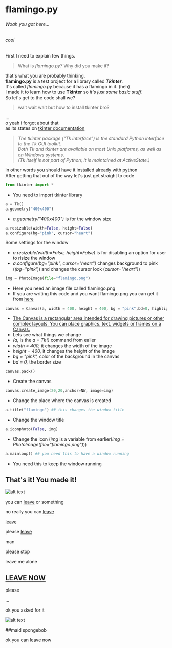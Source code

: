 # **flamingo.py**
###### Woah you got here... <br/>
###### cool<br/>
First I need to explain few things. <br/>
>What is *flamingo.py?* Why did you make it?

that's what you are probably thinking.<br/>
**flamingo.py** is a test project for a library called ***Tkinter***.<br/>
It's called *flamingo.py* because it has a flamingo in it. (heh)<br/>
I made it to learn how to use **Tkinter** so *it's just some basic stuff*.<br/>
So let's get to the code shall we?<br/>

>wait wait wait but how to install tkinter bro?<br/>

...<br/>
o yeah i forgot about that<br/>
as its states on [tkinter documentation](https://docs.python.org/3/library/tkinter.html)

>*The tkinter package (“Tk interface”) is the standard Python interface to the Tk GUI toolkit.*<br/>
>*Both Tk and tkinter are available on most Unix platforms, as well as on Windows systems.*<br/>
>*(Tk itself is not part of Python; it is maintained at ActiveState.)*<br/>

in other words you should have it installed already with python<br/>
After getting that out of the way let's just get straight to code<br/>

```python
from tkinter import * 
```
- You need to import tkinter library<br/>
```python
a = Tk()
a.geometry("400x400")
```
- *a.geometry("400x400")* is for the window size<br/>
```python
a.resizable(width=False, height=False)
a.configure(bg="pink", cursor="heart")
```
Some settings for the window <br/>
- *a.resizable(width=False, height=False)* is for disabling an option for user to risize the window<br/>
- *a.configure(bg="pink", cursor="heart")* changes background to pink (*(bg="pink",*) and changes the cursor look (*cursor="heart")*)
```python
img = PhotoImage(file="flamingo.png")
```
- Here you need an image file called flamingo.png<br/>
- If you are writing this code and you want flamingo.png you can get it from [here](https://github.com/XMASTEr1432/python-code/blob/main/flamingo%20app/flamingo.png) <br/>
```python
canvas = Canvas(a, width = 400, height = 400, bg = "pink",bd=0, highlightthickness=0,)
```
- [The Canvas is a rectangular area intended for drawing pictures or other complex layouts. You can place graphics, text, widgets or frames on a Canvas.](https://www.tutorialspoint.com/python/tk_canvas.htm)<br/>
- Lets see what things we change<br/>
- *(a,* is the *a = Tk()* command from ealier<br/>
- *width = 400,* it changes the width of the image<br/>
- *height = 400,* it changes the height of the image<br/>
- *bg = "pink",* color of the background in the canvas<br/>
- *bd = 0,* the border size<br/>
```python      
canvas.pack()
```
- Create the canvas<br/>
```python
canvas.create_image(20,20,anchor=NW, image=img) 
```
- Change the place where the canvas is created<br/>
```python
a.title("flamingo") ## this changes the window title
```
- Change the window title<br/>
```python 
a.iconphoto(False, img)
```
- Change the icon (*img* is a variable from earlier(*img = PhotoImage(file="flamingo.png")*))<br/>
```python 
a.mainloop() ## you need this to have a window running
```
- You need this to keep the window running<br/>





## That's it! You made it!
![alt text](https://media.discordapp.net/attachments/503263339615485952/834775761151459408/congrats.png)   


you can [leave](/README.md) or something

no really you can [leave](/README.md)

[leave](/README.md)

please [leave](/README.md)

man

please stop

leave me alone

## [LEAVE NOW](/README.md)

please

...

ok you asked for it

![alt text](https://media.discordapp.net/attachments/459805549979238401/829692054313107466/20210407_112038.jpg?width=812&height=609)

##maid spongebob

ok you can [leave](/README.md) now
